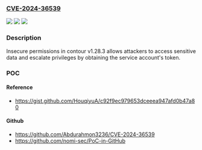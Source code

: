 ### [CVE-2024-36539](https://cve.mitre.org/cgi-bin/cvename.cgi?name=CVE-2024-36539)
![](https://img.shields.io/static/v1?label=Product&message=n%2Fa&color=blue)
![](https://img.shields.io/static/v1?label=Version&message=n%2Fa&color=blue)
![](https://img.shields.io/static/v1?label=Vulnerability&message=n%2Fa&color=brighgreen)

### Description

Insecure permissions in contour v1.28.3 allows attackers to access sensitive data and escalate privileges by obtaining the service account's token.

### POC

#### Reference
- https://gist.github.com/HouqiyuA/c92f9ec979653dceeea947afd0b47a80

#### Github
- https://github.com/Abdurahmon3236/CVE-2024-36539
- https://github.com/nomi-sec/PoC-in-GitHub

